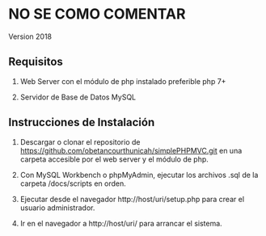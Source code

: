 # NO SE COMO COMENTAR

Version 2018

## Requisitos

1. Web Server con el módulo de php instalado preferible php 7+

2. Servidor de Base de Datos MySQL 

## Instrucciones de Instalación

1. Descargar o clonar el repositorio de https://github.com/obetancourthunicah/simplePHPMVC.git en una carpeta accesible por el web server y el módulo de php.

2. Con MySQL Workbench o phpMyAdmin, ejecutar los archivos .sql de la carpeta /docs/scripts en orden.

3. Ejecutar desde el navegador http://host/uri/setup.php para crear el usuario administrador.

4. Ir en el navegador a http://host/uri/ para arrancar el sistema.
